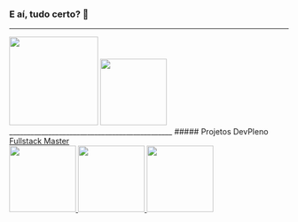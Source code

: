 ### E aí, tudo certo? 🤘
______________________________________________
<div> 
  <img height="160em" src="https://github-readme-stats.vercel.app/api?username=ovinii&show_icons=true&theme=gruvbox&include_all_commits=true&count_private=true" />
  <img height="120em" src="https://github-readme-stats.vercel.app/api/top-langs/?username=ovinii&lang_count=7&layout=compact&theme=gruvbox" />
</div>
______________________________________________
##### Projetos DevPleno
<a href="https://devpleno.com">Fullstack Master</a><br>
<a href="https://github.com/ovinii/tabuada-fsm">
  <img height="120em" src="https://github-readme-stats.vercel.app/api/pin/?username=ovinii&repo=tabuada-fsm&theme=gruvbox" >
</a>
<a href="https://github.com/ovinii/jobify-fsm">
  <img height="120em" src="https://github-readme-stats.vercel.app/api/pin/?username=ovinii&repo=jobify-fsm&theme=gruvbox" >
</a>
<a href="https://github.com/ovinii/projeto-crud-fsm">
  <img height="120em" src="https://github-readme-stats.vercel.app/api/pin/?username=ovinii&repo=projeto-crud-fsm&theme=gruvbox" >
</a>